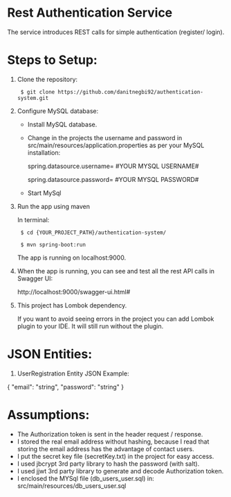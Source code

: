 # Rest Authentication Service #

The service introduces REST calls for simple authentication (register/ login).  


# Steps to Setup: #

1. Clone the repository: 

        $ git clone https://github.com/danitnegbi92/authentication-system.git

2. Configure MySQL database:

    - Install MySQL database.

    - Change in the projects the username and password in src/main/resources/application.properties as per your MySQL installation:

        spring.datasource.username= #YOUR MYSQL USERNAME#

        spring.datasource.password= #YOUR MYSQL PASSWORD#     
   
    - Start MySql

3. Run the app using maven

    In terminal:

        $ cd {YOUR_PROJECT_PATH}/authentication-system/

        $ mvn spring-boot:run

    The app is running on localhost:9000.

4. When the app is running, you can see and test all the rest API calls in Swagger UI:

    http://localhost:9000/swagger-ui.html#
    
5. This project has Lombok dependency.
   
   If you want to avoid seeing errors in the project you can add Lombok plugin to your IDE.
   It will still run without the plugin. 



# JSON Entities: #

1. UserRegistration Entity JSON Example: 

{
  "email": "string",
  "password": "string"
}

# Assumptions: #

* The Authorization token is sent in the header request / response.
* I stored the real email address without hashing, because I read that storing the email address has the advantage of contact users.
* I put the secret key file (secretKey.txt) in the project for easy access.
* I used jbcrypt 3rd party library to hash the password (with salt).
* I used jjwt 3rd party library to generate and decode Authorization token.
* I enclosed the MYSql file (db_users_user.sql) in: src/main/resources/db_users_user.sql